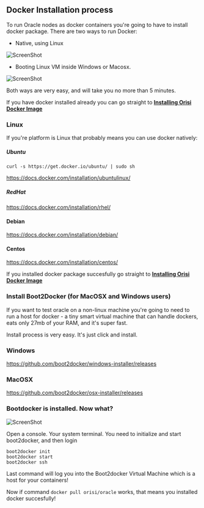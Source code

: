 ## Docker Installation process

To run Oracle nodes as docker containers you're going to have to install docker package. 
There are two ways to run Docker:

- Native, using Linux

![ScreenShot](http://zenoracles.s3.amazonaws.com/README/native.png)

- Booting Linux VM inside Windows or Macosx.

![ScreenShot](http://zenoracles.s3.amazonaws.com/README/boot2docker.png)

Both ways are very easy, and will take you no more than 5 minutes.

If you have docker installed already you can go straight to [__Installing Orisi Docker Image__](https://github.com/orisi/oracle/blob/master/README.md#installing-orisi-docker-image)


### Linux


If you're platform is Linux that probably means you can use docker natively:

##### Ubuntu 
```
curl -s https://get.docker.io/ubuntu/ | sudo sh
```
https://docs.docker.com/installation/ubuntulinux/

##### RedHat 

https://docs.docker.com/installation/rhel/

#### Debian

https://docs.docker.com/installation/debian/

#### Centos

https://docs.docker.com/installation/centos/

If you installed docker package succesfully go straight to [__Installing Orisi Docker Image__](https://github.com/orisi/oracle/blob/master/README.md#installing-orisi-docker-image)


### Install Boot2Docker (for MacOSX and Windows users)

If you want to test oracle on a non-linux machine you're going to need to run a host for docker - a tiny smart virtual machine that can handle dockers, eats only 27mb of your RAM, and it's super fast.


Install process is very easy. It's just click and install.

### Windows

https://github.com/boot2docker/windows-installer/releases

### MacOSX

https://github.com/boot2docker/osx-installer/releases


### Bootdocker is installed. Now what?

![ScreenShot](http://zenoracles.s3.amazonaws.com/README/skrin0.png)

Open a console. Your system terminal.
You need to initialize and start boot2docker, and then login

```
boot2docker init
boot2docker start
boot2docker ssh
```

Last command will log you into the Boot2docker Virtual Machine which is a host for your containers!

Now if command ```docker pull orisi/oracle``` works, that means you installed docker succesfully!



